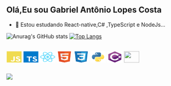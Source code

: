 

## Olá,Eu sou Gabriel Antônio Lopes Costa

- 🌱 Estou estudando React-native,C# ,TypeScript e NodeJs...
 
![Anurag's GitHub stats](https://github-readme-stats.vercel.app/api?username=Gabrielll-sys&show_icons=true&theme=dracula)
[![Top Langs](https://github-readme-stats.vercel.app/api/top-langs/?username=Gabrielll-sys&layout=compact)](https://github.com/anuraghazra/github-readme-stats)

<div style="display: inline_block"><br>
  <img align="center" alt="Gabriel-Js" height="30" width="40" src="https://raw.githubusercontent.com/devicons/devicon/master/icons/javascript/javascript-plain.svg">
  <img align="center" alt="Gabriel-Ts" height="30" width="40" src="https://raw.githubusercontent.com/devicons/devicon/master/icons/typescript/typescript-plain.svg">
  <img align="center" alt="Gabriel-React" height="30" width="40" src="https://raw.githubusercontent.com/devicons/devicon/master/icons/react/react-original.svg">
  <img align="center" alt="Rafa-HTML" height="30" width="40" src="https://raw.githubusercontent.com/devicons/devicon/master/icons/html5/html5-original.svg">
  <img align="center" alt="Rafa-CSS" height="30" width="40" src="https://raw.githubusercontent.com/devicons/devicon/master/icons/css3/css3-original.svg">
  <img align="center" alt="Rafa-Python" height="30" width="40" src="https://raw.githubusercontent.com/devicons/devicon/master/icons/python/python-original.svg">
  <img align="center" alt="Rafa-Csharp" height="30" width="40" src="https://raw.githubusercontent.com/devicons/devicon/master/icons/csharp/csharp-original.svg">
  <img  height="30" width="40" align="center" src="https://cdn.jsdelivr.net/gh/devicons/devicon/icons/nodejs/nodejs-original.svg" />

</div> 


##

 <a href = "mailto:gabrielpuneco@gmail.com"><img src="https://img.shields.io/badge/-Gmail-%23333?style=for-the-badge&logo=gmail&logoColor=white" target="_blank"></a>
